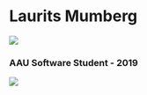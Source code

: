 <h1> Laurits Mumberg </h1>
<a href="https://steamcommunity.com/sharedfiles/filedetails/?id=1335473896" alt="Poelsemix Steam Workshop">
        <img src="https://img.shields.io/steam/subscriptions/1335473896?label=Poelsemix&logo=Steam" /></a>
<h3> AAU Software Student - 2019 </h3>
<img src="https://www.w3.org/TR/SVG11/images/script/script01.svgm" />
